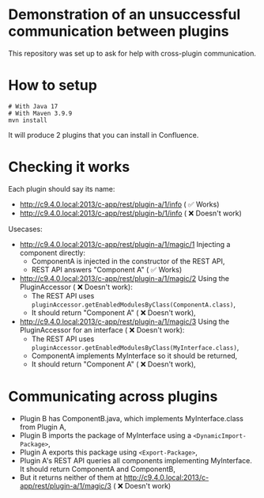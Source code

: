 # Demonstration of an unsuccessful communication between plugins

This repository was set up to ask for help with cross-plugin communication.

# How to setup

```
# With Java 17
# With Maven 3.9.9
mvn install
```
It will produce 2 plugins that you can install in Confluence.

# Checking it works

Each plugin should say its name:
* http://c9.4.0.local:2013/c-app/rest/plugin-a/1/info ( :white_check_mark: Works)
* http://c9.4.0.local:2013/c-app/rest/plugin-b/1/info ( :x: Doesn't work)

Usecases:

* http://c9.4.0.local:2013/c-app/rest/plugin-a/1/magic/1 Injecting a component directly:
  * ComponentA is injected in the constructor of the REST API,
  * REST API answers "Component A" ( :white_check_mark: Works)
* http://c9.4.0.local:2013/c-app/rest/plugin-a/1/magic/2 Using the PluginAccessor ( :x: Doesn't work):
  * The REST API uses `pluginAccessor.getEnabledModulesByClass(ComponentA.class)`,
  * It should return "Component A" ( :x: Doesn't work),
* http://c9.4.0.local:2013/c-app/rest/plugin-a/1/magic/3 Using the PluginAccessor for an interface ( :x: Doesn't work):
  * The REST API uses `pluginAccessor.getEnabledModulesByClass(MyInterface.class)`,
  * ComponentA implements MyInterface so it should be returned,
  * It should return "Component A" ( :x: Doesn't work),

# Communicating across plugins

* Plugin B has ComponentB.java, which implements MyInterface.class from Plugin A,
* Plugin B imports the package of MyInterface using a `<DynamicImport-Package>`,
* Plugin A exports this package using `<Export-Package>`,
* Plugin A's REST API queries all components implementing MyInterface. It should return ComponentA and ComponentB,
* But it returns neither of them at http://c9.4.0.local:2013/c-app/rest/plugin-a/1/magic/3 ( :x: Doesn't work)